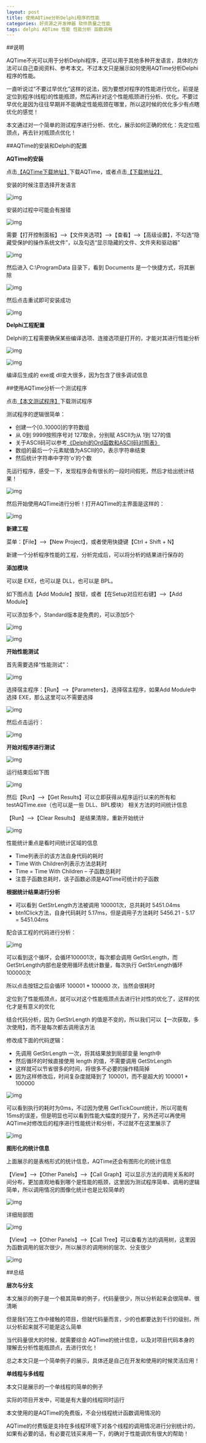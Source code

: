 ```yaml
---
layout: post
title: 使用AQTime分析Delphi程序的性能
categories: 好资源之开发神器 软件质量之性能 
tags: delphi AQTime 性能 性能分析 函数调用
---
```


##说明

AQTime不光可以用于分析Delphi程序，还可以用于其他多种开发语言，具体的方法可以自己查阅资料、参考本文。不过本文只是展示如何使用AQTime分析Delphi程序的性能。

一直听说过“不要过早优化”这样的说法，因为要想对程序的性能进行优化，前提是定位到程序(线程)的性能瓶颈，然后再针对这个性能瓶颈进行分析、优化。不要过早优化是因为往往早期并不能确定性能瓶颈在哪里，所以这时候的优化多少有点瞎优化的感觉！

本文通过对一个简单的测试程序进行分析、优化，展示如何正确的优化：先定位瓶颈点，再去针对瓶颈点优化！

##AQTime的安装和Delphi的配置

**AQTime的安装**

点击[【AQTime下载地址】](https://smartbear.com/product/aqtime-pro/overview/)下载AQTime，或者点击[【下载地址2】](http://www.softpedia.com/dyn-postdownload.php/6eb5d6aa1a1016435280aef484835995/578c5dae/9ff3/4/2?tsf=0)

安装的时候注意选择开发语言

![img](../media/image/2016-07-18/01.png)

安装的过程中可能会有报错

![img](../media/image/2016-07-18/02.png)

需要【打开控制面板】-->【文件夹选项】-->【查看】-->【高级设置】，不勾选“隐藏受保护的操作系统文件”，以及勾选“显示隐藏的文件、文件夹和驱动器”

![img](../media/image/2016-07-18/03.png)

然后进入 C:\ProgramData 目录下，看到 Documents 是一个快捷方式，将其删除

![img](../media/image/2016-07-18/04.png)

然后点击重试即可安装成功

![img](../media/image/2016-07-18/05.png)

**Delphi工程配置**

Delphi的工程需要确保某些编译选项、连接选项是打开的，才能对其进行性能分析

![img](../media/image/2016-07-18/06.png)

![img](../media/image/2016-07-18/07.png)

编译后生成的 exe或 dll变大很多，因为包含了很多调试信息

##使用AQTime分析一个测试程序

点击[【本文测试程序】](../download/20160718/testAQTime.zip)下载测试程序

测试程序的逻辑很简单：

* 创建一个[0..10000]的字符数组
* 从 0到 9999按照序号对 127取余，分别赋 ASCII为从 1到 127的值
* 关于ASCII码可以参考[《Delphi的Ord函数和ASCII码对照表》](http://www.xumenger.com/delphi-ord-20160222/)
* 数组的最后一个元素赋值为ASCII的0，表示字符串结束
* 然后统计字符串中字符'o'的个数

先运行程序，感受一下，发现程序会有很长的一段时间假死，然后才给出统计结果！

![img](../media/image/2016-07-18/08.png)

然后开始使用AQTime进行分析！打开AQTime的主界面是这样的：

![img](../media/image/2016-07-18/09.png)

**新建工程**

菜单：【File】-->【New Project】，或者使用快捷键【Ctrl + Shift + N】

新建一个分析程序性能的工程，分析完成后，可以将分析的结果进行保存的

**添加模块**

可以是 EXE，也可以是 DLL，也可以是 BPL。

如下图点击【Add Module】按钮，或者【在Setup对应栏右键】-->【Add Module】

可以添加多个，Standard版本是免费的，可以添加5个

![img](../media/image/2016-07-18/10.png)

![img](../media/image/2016-07-18/11.png)

**开始性能测试**

首先需要选择“性能测试”：

![img](../media/image/2016-07-18/12.png)

选择宿主程序：【Run】-->【Parameters】，选择宿主程序，如果Add Module中选择 EXE，那么这里可以不需要选择

![img](../media/image/2016-07-18/13.png)

然后点击运行：

![img](../media/image/2016-07-18/14.png)

**开始对程序进行测试**

![img](../media/image/2016-07-18/15.png)

运行结束后如下图

![img](../media/image/2016-07-18/16.png)

然后【Run】-->【Get Results】可以立即获得从程序运行以来的所有和 testAQTime.exe（也可以是一些 DLL、BPL模块） 相关方法的时间统计信息

【Run】-->【Clear Results】 是结果清除，重新开始统计

![img](../media/image/2016-07-18/17.png)

性能统计重点是看时间统计区域的信息

* Time列表示的该方法自身代码的耗时
* Time With Children列表示方法总耗时
* Time = Time With Children – 子函数总耗时
* 注意子函数总耗时，该子函数必须是AQTime可统计的子函数

**根据统计结果进行分析**

* 可以看到 GetStrLength方法被调用 100001次，总共耗时 5451.04ms
* btn1Click方法，自身代码耗时 5.17ms，但是调用子方法耗时 5456.21 - 5.17 = 5451.04ms

配合该工程的代码进行分析：

![img](../media/image/2016-07-18/21.png)

可以看到这个循环，会循环100001次，每次都会调用 GetStrLength，而 GetStrLength内部也是使用循环去统计数量，每次执行 GetStrLength循环 100000次

所以点击按钮之后会循环 100001 * 100000 次，当然会很耗时

定位到了性能瓶颈点，就可以对这个性能瓶颈点去进行针对性的优化了，这样的优化才是有意义的优化

结合代码分析，因为 GetStrLength 的值是不变的，所以我们可以【一次获取，多次使用】，而不是每次都去调用该方法

修改成下面的代码逻辑：

* 先调用 GetStrLength 一次，将其结果放到局部变量 length中
* 然后循环的时候直接使用 length 的值，不需要调用 GetStrLength
* 这样就可以节省很多的时间，将很多不必要的操作精简掉
* 因为这样修改后，时间复杂度就降到了 100001，而不是超大的 100001 * 100000

![img](../media/image/2016-07-18/22.png)

可以看到执行的耗时为0ms，不过因为使用 GetTickCount统计，所以可能有 15ms的误差，但是明显也可以看到性能大幅度的提升了，另外还可以再使用 AQTime对修改后的程序进行性能统计和分析，不过就不在这里展示了

![img](../media/image/2016-07-18/23.png)

**图形化的统计信息**

上面展示的是表格形式的统计信息，AQTime还会有图形化的统计信息

【View】-->【Other Panels】-->【Call Graph】可以显示方法的调用关系和时间分布，更加直观地看到哪个是性能的瓶颈，这里因为测试程序简单、调用的逻辑简单，所以调用情况的图像化统计也是比较简单的

![img](../media/image/2016-07-18/18.png)

详细局部图

![img](../media/image/2016-07-18/19.png)

【View】-->【Other Panels】-->【Call Tree】可以查看方法的调用树，这里因为函数调用的层次很少，所以展示的调用树的层次、分支很少

![img](../media/image/2016-07-18/20.png)

##总结

**层次与分支**

本文展示的例子是一个极其简单的例子，代码量很少，所以分析起来会很简单、很清晰

但是我们在工作中接触的项目，但就代码量而言，少的也都要达到千行的级别，所以分析起来就不可能是这么简单

当代码量很大的时候，就需要综合 AQTime的统计信息，以及对项目代码本身的理解去分析性能瓶颈点，去进行优化！

总之本文只是一个简单例子的展示，具体还是自己在开发和使用的时候灵活应用！

**单线程与多线程**

本文只是展示的一个单线程的简单的例子

实际的项目开发中，可能是有大量的线程同时运行

本文使用的是AQTime的免费版，不会分线程统计函数调用情况的

AQTime的付费版是支持在多线程环境下对各个线程的调用情况进行分别统计的，如果有必要的话，有必要花钱买来用一下，的确对于性能调优有很大的帮助！
